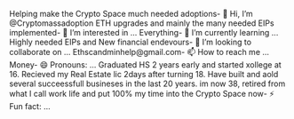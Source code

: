Helping make the Crypto Space much needed adoptions- 👋 Hi, I’m @Cryptomassadoption
ETH upgrades and mainly the many needed EIPs implemented- 👀 I’m interested in ...
Everything- 🌱 I’m currently learning ...
Highly needed EIPs and New financial endevours- 💞️ I’m looking to collaborate on ...
Ethscandminhelp@gmail.com- 📫 How to reach me ...
Money- 😄 Pronouns: ...
Graduated HS 2 years early and started xollege at 16. Recieved my Real Estate lic 2days after turning 18. Have built and aold several succeessfull busineses in the last 20 years. im now 38, retired from what I call work life and put 100% my time into the Crypto Space now- ⚡ Fun fact: ...

<!---
Cryptomassadoption/Cryptomassadoption is a ✨ special ✨ repository because its `README.md` (this file) appears on your GitHub profile.
You can click the Preview link to take a look at your changes.
--->
